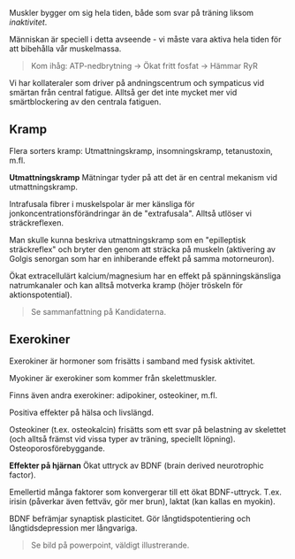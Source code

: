 Muskler bygger om sig hela tiden, både som svar på träning liksom *inaktivitet*.

Människan är speciell i detta avseende - vi måste vara aktiva hela tiden för att bibehålla vår muskelmassa.

> Kom ihåg: ATP-nedbrytning -> Ökat fritt fosfat -> Hämmar RyR

Vi har kollateraler som driver på andningscentrum och sympaticus vid smärtan från central fatigue. Alltså ger det inte mycket mer vid smärtblockering av den centrala fatiguen.

## Kramp
Flera sorters kramp: Utmattningskramp, insomningskramp, tetanustoxin, m.fl.

**Utmattningskramp**
Mätningar tyder på att det är en central mekanism vid utmattningskramp.

Intrafusala fibrer i muskelspolar är mer känsliga för jonkoncentrationsförändringar än de "extrafusala". Alltså utlöser vi sträckreflexen.

Man skulle kunna beskriva utmattningskramp som en "epilleptisk sträckreflex" och bryter den genom att sträcka på muskeln (aktivering av Golgis senorgan som har en inhiberande effekt på samma motorneuron).

Ökat extracellulärt kalcium/magnesium har en effekt på spänningskänsliga natrumkanaler och kan alltså motverka kramp (höjer tröskeln för aktionspotential).

> Se sammanfattning på Kandidaterna.
## Exerokiner
Exerokiner är hormoner som frisätts i samband med fysisk aktivitet.

Myokiner är exerokiner som kommer från skelettmuskler.

Finns även andra exerokiner: adipokiner, osteokiner, m.fl.

Positiva effekter på hälsa och livslängd.

Osteokiner (t.ex. osteokalcin) frisätts som ett svar på belastning av skelettet (och alltså främst vid vissa typer av träning, speciellt löpning). Osteoporosförebyggande.

**Effekter på hjärnan**
Ökat uttryck av BDNF (brain derived neurotrophic factor).

Emellertid många faktorer som konvergerar till ett ökat BDNF-uttryck. T.ex. irisin (påverkar även fettväv, gör mer brun), laktat (kan kallas en myokin).

BDNF befrämjar synaptisk plasticitet. Gör långtidspotentiering och långtidsdepression mer långvariga.

> Se bild på powerpoint, väldigt illustrerande.